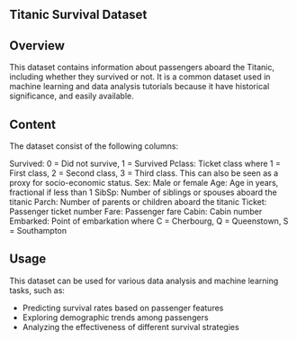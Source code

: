 ## Titanic Survival Dataset

## Overview
This dataset contains information about passengers aboard the Titanic, including whether they survived or not. 
It is a common dataset used in machine learning and data analysis tutorials because it have historical significance, and easily available.

## Content
The dataset consist of the following columns:

Survived: 0 = Did not survive, 1 = Survived
Pclass: Ticket class where 1 = First class, 2 = Second class, 3 = Third class. This can also be seen as a proxy for socio-economic status.
Sex: Male or female
Age: Age in years, fractional if less than 1
SibSp: Number of siblings or spouses aboard the titanic
Parch: Number of parents or children aboard the titanic
Ticket: Passenger ticket number
Fare: Passenger fare
Cabin: Cabin number
Embarked: Point of embarkation where C = Cherbourg, Q = Queenstown, S = Southampton  

## Usage
This dataset can be used for various data analysis and machine learning tasks, such as:
- Predicting survival rates based on passenger features
- Exploring demographic trends among passengers
- Analyzing the effectiveness of different survival strategies

